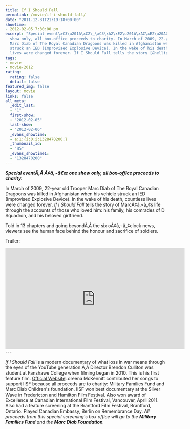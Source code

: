 ```yaml
---
title: If I Should Fall
permalink: /movie/if-i-should-fall/
date: "2011-12-31T21:19:18+00:00"
showtime:
- 2012-02-05 7:30:00 pm
excerpt: "Special event\xC3\u201A\xC2\_\xC3\xA2\xE2\u201A\xAC\xE2\u20AC\u0153 one
  show only, all box-office proceeds to charity. In March of 2009, 22-year old Trooper
  Marc Diab of The Royal Canadian Dragoons was killed in Afghanistan when his vehicle
  struck an IED (Improvised Explosive Device). In the wake of his death, countless
  lives were changed forever. If I Should Fall tells the story [&hellip;]"
tags:
- movie
- movie-2012
rating:
  rating: false
  detail: false
featured_img: false
layout: movie
links: false
all_meta:
  _edit_last:
  - "1"
  first-show:
  - "2012-02-05"
  last-show:
  - "2012-02-06"
  _evans_showtime:
  - a:1:{i:0;i:1328470200;}
  _thumbnail_id:
  - "85"
  _evans_showtime1:
  - "1328470200"
---
```


***Special eventÃ‚Â Ã¢â‚¬â€œ one show only, all box-office proceeds to charity.***

In March of 2009, 22-year old Trooper Marc Diab of The Royal Canadian Dragoons was killed in Afghanistan when his vehicle struck an IED (Improvised Explosive Device). In the wake of his death, countless lives were changed forever. *If I Should Fall* tells the story of MarcÃ¢â‚¬â„¢s life through the accounts of those who loved him: his family, his comrades of D Squadron, and his beloved girlfriend.

Told in 13 chapters and going beyondÃ‚Â the six oÃ¢â‚¬â„¢clock news, viewers see the human face behind the honour and sacrifice of soldiers.

Trailer:

<iframe frameborder="0" height="315" src="http://www.youtube.com/embed/34iD_nplDWE?rel=0" width="560"></iframe>---

*If I Should Fall* is a modern documentary of what loss in war means through the eyes of the YouTube generation.Ã‚Â Director Brendon Culliton was student at Fanshawe College when filming began in 2010. This is his first feature film. [Official Website](http://www.ifishouldfall.com/)Loreena McKennitt contributed her songs to support IISF because all proceeds are to charity: Military Families Fund and Marc Diab Children's foundation. IISF won best documentary at the Silver Wave in Fredericton and Hamilton Film Festival. Also won award of Excellence at Canadian International Film Festival, Vancouver, April 2011. Also had a feature screening at the Brantford Film Festival, Brantford, Ontario. Played Canadian Embassy, Berlin on Remembrance Day. *All proceeds from this special screening's box office will go to the **Military Families Fund** and the **Marc Diab Foundation**.*